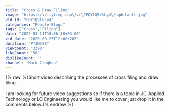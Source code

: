 ```yaml
---
title: "Cross & Draw Filing"
image: "https:\/\/i.ytimg.com\/vi\/FQY1Q9lBLy4\/hqdefault.jpg"
vid_id: "FQY1Q9lBLy4"
categories: "People-Blogs"
tags: ["Cross","Filing"]
date: "2022-03-11T18:06:30+03:00"
vid_date: "2020-09-25T12:00:20Z"
duration: "PT3M58S"
viewcount: "3390"
likeCount: "58"
dislikeCount: ""
channel: "Mark Croghan"
---
```

{% raw %}Short video describing the processes of cross filing and draw filing.<br /><br />I am looking for future video suggestions so if there is a topic in JC Applied Technology or LC Engineering you would like me to cover just drop it in the comments below.{% endraw %}
